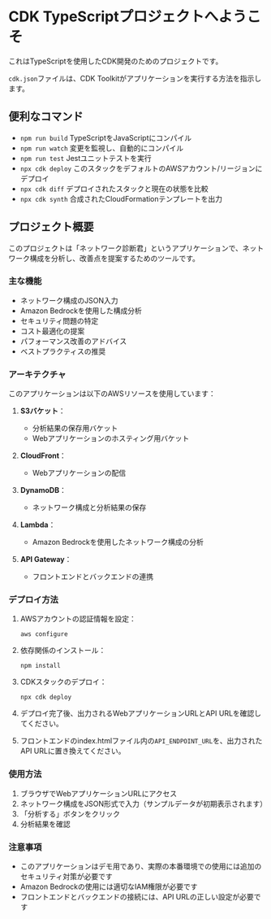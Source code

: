 # CDK TypeScriptプロジェクトへようこそ

これはTypeScriptを使用したCDK開発のためのプロジェクトです。

`cdk.json`ファイルは、CDK Toolkitがアプリケーションを実行する方法を指示します。

## 便利なコマンド

* `npm run build`   TypeScriptをJavaScriptにコンパイル
* `npm run watch`   変更を監視し、自動的にコンパイル
* `npm run test`    Jestユニットテストを実行
* `npx cdk deploy`  このスタックをデフォルトのAWSアカウント/リージョンにデプロイ
* `npx cdk diff`    デプロイされたスタックと現在の状態を比較
* `npx cdk synth`   合成されたCloudFormationテンプレートを出力

## プロジェクト概要

このプロジェクトは「ネットワーク診断君」というアプリケーションで、ネットワーク構成を分析し、改善点を提案するためのツールです。

### 主な機能

- ネットワーク構成のJSON入力
- Amazon Bedrockを使用した構成分析
- セキュリティ問題の特定
- コスト最適化の提案
- パフォーマンス改善のアドバイス
- ベストプラクティスの推奨

### アーキテクチャ

このアプリケーションは以下のAWSリソースを使用しています：

1. **S3バケット**：
   - 分析結果の保存用バケット
   - Webアプリケーションのホスティング用バケット

2. **CloudFront**：
   - Webアプリケーションの配信

3. **DynamoDB**：
   - ネットワーク構成と分析結果の保存

4. **Lambda**：
   - Amazon Bedrockを使用したネットワーク構成の分析

5. **API Gateway**：
   - フロントエンドとバックエンドの連携

### デプロイ方法

1. AWSアカウントの認証情報を設定：
   ```
   aws configure
   ```

2. 依存関係のインストール：
   ```
   npm install
   ```

3. CDKスタックのデプロイ：
   ```
   npx cdk deploy
   ```

4. デプロイ完了後、出力されるWebアプリケーションURLとAPI URLを確認してください。

5. フロントエンドのindex.htmlファイル内の`API_ENDPOINT_URL`を、出力されたAPI URLに置き換えてください。

### 使用方法

1. ブラウザでWebアプリケーションURLにアクセス
2. ネットワーク構成をJSON形式で入力（サンプルデータが初期表示されます）
3. 「分析する」ボタンをクリック
4. 分析結果を確認

### 注意事項

- このアプリケーションはデモ用であり、実際の本番環境での使用には追加のセキュリティ対策が必要です
- Amazon Bedrockの使用には適切なIAM権限が必要です
- フロントエンドとバックエンドの接続には、API URLの正しい設定が必要です
